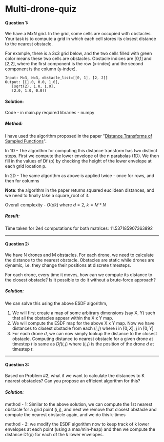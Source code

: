 # Multi-drone-quiz

#### Question 1:
We have a MxN grid. In the grid, some cells are occupied with obstacles. Your task is to compute a grid in which each cell stores its closest distance to the nearest obstacle.

For example, there is a 3x3 grid below, and the two cells filled with green color means these two cells are obstacles. Obstacle indices are [0,1] and [2,2], where the first component is the row (x-index) and the second component is the column (y-index).

```
Input: M=3, N=3, obstacle_list=[[0, 1], [2, 2]]
Output: [[1.0, 0.0, 1.0], 
   [sqrt(2), 1.0, 1.0], 
   [2.0, 1.0, 0.0]]
```
#### Solution:

Code - in main.py
required libraries - numpy

##### Method: 
I have used the algorithm proposed in the paper "[Distance Transforms of Sampled Functions](http://people.cs.uchicago.edu/~pff/papers/dt.pdf)".

In 1D - The algorithm for computing this distance transform has two distinct steps. First we compute the lower envelope of the n parabolas (1D). We then fill in the values of Df (p) by checking the height of the lower envelope at each grid location p.

In 2D - The same algorithm as above is applied twice - once for rows, and then for columns

**Note:** the algorithm in the paper returns squared euclidean distances, and we need to finally take a square_root of it.  

Overall complexity - $O(dk)$ where $d = 2$, $k = M * N$

##### Result:
Time taken for 2e4 computations for both matrices: 11.537185907363892

---
#### Question 2:
We have N drones and M obstacles. For each drone, we need to calculate the distance to the nearest obstacle. Obstacles are static while drones are dynamic, i.e. they change their positions at discrete timesteps. 

For each drone, every time it moves, how can we compute its distance to the closest obstacle? Is it possible to do it without a brute-force approach?

##### Solution:
We can solve this using the above ESDF algorithm,
1. We will first create a map of some arbitrary dimensions (say X, Y) such that all the obstacles appear within the X x Y map. 
2. We will compute the ESDF map for the above X x Y map. Now we have distances to closest obstacle from each $(i,j)$ where $i$ in $[0,X]$, $j$ in $[0,Y]$
3. For each drone $d$, we can now simply lookup the distance to the closest obstacle. Computing distance to nearest obstacle for a given drone at timestep $t$ is same as $Df(i, j)$ where $(i,j)$ is the position of the drone $d$ at timestep $t$.

---
#### Question 3:
Based on Problem #2, what if we want to calculate the distances to K nearest obstacles? Can you propose an efficient algorithm for this?

##### Solution:
method - 1: Similar to the above solution, we can compute the 1st nearest obstacle for a grid point $(i, j)$, and next we remove that closest obstacle and compute the nearest obstacle again, and we do this k-times

method - 2: we modify the ESDF algorithm now to keep track of k lower envelopes at each point (using a max/min-heap) and then we compute the distance Df(p) for each of the k lower envelopes.
